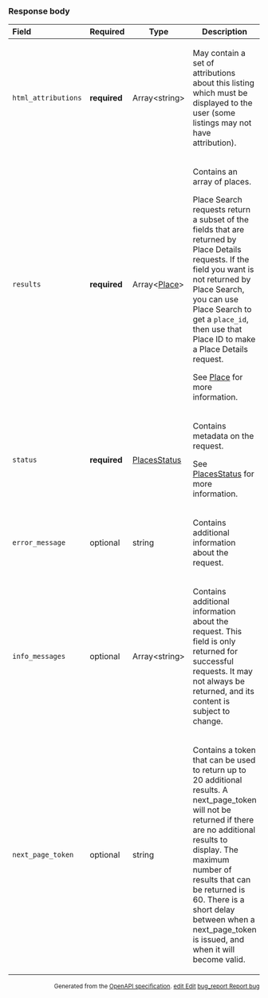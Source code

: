 <!--- This is a generated file, do not edit! -->
<!--- [START maps_http_schema_placesnearbysearchresponse] -->
<h3 class="schema-object" id="PlacesNearbySearchResponse">Response body</h3>

| Field               | Required     | Type                                         | Description                                                                                                                                                                                                                                                                                                                                                                                                                    |
| :------------------ | ------------ | -------------------------------------------- | ------------------------------------------------------------------------------------------------------------------------------------------------------------------------------------------------------------------------------------------------------------------------------------------------------------------------------------------------------------------------------------------------------------------------------ |
| `html_attributions` | **required** | Array&lt;string&gt;                          | <div class="nonref-property-description"><p>May contain a set of attributions about this listing which must be displayed to the user (some listings may not have attribution).</p></div>                                                                                                                                                                                                                                       |
| `results`           | **required** | Array&lt;[Place](#Place "Place")&gt;         | <div class="ref-property-description"><p>Contains an array of places.</p><div class="caution">Place Search requests return a subset of the fields that are returned by Place Details requests. If the field you want is not returned by Place Search, you can use Place Search to get a `place_id`, then use that Place ID to make a Place Details request.</div><p>See <a href="#Place">Place</a> for more information.</div> |
| `status`            | **required** | [PlacesStatus](#PlacesStatus "PlacesStatus") | <div class="ref-property-description"><p>Contains metadata on the request.</p><p>See <a href="#PlacesStatus">PlacesStatus</a> for more information.</div>                                                                                                                                                                                                                                                                      |
| `error_message`     | optional     | string                                       | <div class="nonref-property-description"><p>Contains additional information about the request.</p></div>                                                                                                                                                                                                                                                                                                                       |
| `info_messages`     | optional     | Array&lt;string&gt;                          | <div class="nonref-property-description"><p>Contains additional information about the request. This field is only returned for successful requests. It may not always be returned, and its content is subject to change.</p></div>                                                                                                                                                                                             |
| `next_page_token`   | optional     | string                                       | <div class="nonref-property-description"><p>Contains a token that can be used to return up to 20 additional results. A next_page_token will not be returned if there are no additional results to display. The maximum number of results that can be returned is 60. There is a short delay between when a next_page_token is issued, and when it will become valid.</p></div>                                                 |

<p style="text-align: right; font-size: smaller;">Generated from the <a class="gc-analytics-event" data-category="GMP" data-label="openapi-github" href="https://github.com/googlemaps/openapi-specification" title="Google Maps Platform OpenAPI Specification" class="external">OpenAPI specification</a>.
 <a class="gc-analytics-event" data-category="GMP" data-label="openapi-github" href="https://github.com/googlemaps/openapi-specification/blob/main/specification/schema" title="Edit on GitHub"><span class="material-icons">edit</span> Edit</a>
 <a class="gc-analytics-event" data-category="GMP" data-label="openapi-github" href="https://github.com/googlemaps/openapi-specification/issues/new?assignees=&labels=type%3A+bug%2C+triage+me&template=bug_report.md&title=[schema] Bug - PlacesNearbySearchResponse" title="File bug for schema on GitHub"><span class="material-icons">bug_report</span> Report bug</a>
</p>

<!--- [END maps_http_schema_placesnearbysearchresponse] -->

